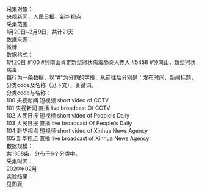   采集对象：  
  央视新闻、人民日报、新华视点  
  采集范围：  
  1月20日~2月9日，共计21天  
  数据来源：  
  微博  
  数据格式：  
    1月20日 #100 #钟南山肯定新型冠状病毒肺炎人传人 #5456 #钟南山，新型冠状病毒  
  每行为一条数据，以"#"为分割的字段，从前往后分别是：发布时间，新闻标题，分类code及名称（见下文），关键词。  
  分类code与名称：  
    100 央视新闻 短视频 short video of CCTV  
    101 央视新闻 直播 live broadcast Of CCTV  
    102 人民日报 短视频 short video of People's Daily  
    103 人民日报 直播 live broadcast Of People's Daily  
    104 新华视点 短视频 short video of Xinhua News Agency  
    105 新华视点 直播 live broadcast of Xinhua News Agency  
  数据规模：  
  共1308条，分布于6个分类中。  
  采集时间：  
  2020年02月  
  实验结果：  
  见图表  
